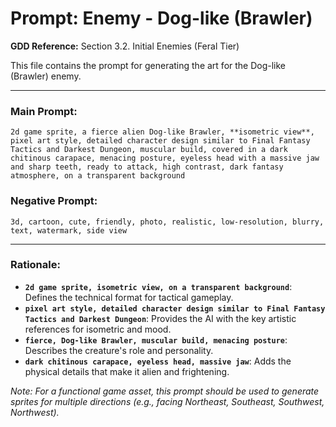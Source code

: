 # Prompt: Enemy - Dog-like (Brawler)

**GDD Reference:** Section 3.2. Initial Enemies (Feral Tier)

This file contains the prompt for generating the art for the Dog-like (Brawler) enemy.

---

### Main Prompt:

```
2d game sprite, a fierce alien Dog-like Brawler, **isometric view**, pixel art style, detailed character design similar to Final Fantasy Tactics and Darkest Dungeon, muscular build, covered in a dark chitinous carapace, menacing posture, eyeless head with a massive jaw and sharp teeth, ready to attack, high contrast, dark fantasy atmosphere, on a transparent background
```

### Negative Prompt:

```
3d, cartoon, cute, friendly, photo, realistic, low-resolution, blurry, text, watermark, side view
```

---

### Rationale:

-   **`2d game sprite, isometric view, on a transparent background`**: Defines the technical format for tactical gameplay.
-   **`pixel art style, detailed character design similar to Final Fantasy Tactics and Darkest Dungeon`**: Provides the AI with the key artistic references for isometric and mood.
-   **`fierce, Dog-like Brawler, muscular build, menacing posture`**: Describes the creature's role and personality.
-   **`dark chitinous carapace, eyeless head, massive jaw`**: Adds the physical details that make it alien and frightening.

*Note: For a functional game asset, this prompt should be used to generate sprites for multiple directions (e.g., facing Northeast, Southeast, Southwest, Northwest).*
